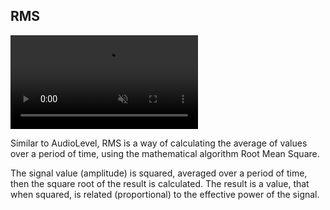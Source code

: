 ## RMS

<div><video src="docs/examples/resources/rms.mp4" autoplay loop muted title="RMS"></video></div>

Similar to AudioLevel, RMS is a way of calculating the average of values over a period of time, using the mathematical algorithm Root Mean Square.

The signal value (amplitude) is squared, averaged over a period of time, then the square root of the result is calculated. The result is a value, that when squared, is related (proportional) to the effective power of the signal.
